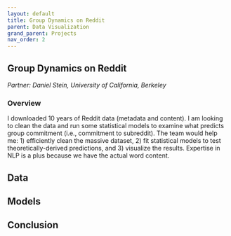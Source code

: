 ```yaml
---
layout: default
title: Group Dynamics on Reddit
parent: Data Visualization
grand_parent: Projects
nav_order: 2
---
```



## Group Dynamics on Reddit
*Partner: Daniel Stein, University of California, Berkeley*

### Overview

I downloaded 10 years of Reddit data (metadata and content). I am looking to clean the data and run some statistical models to examine what predicts group commitment (i.e., commitment to subreddit). The team would help me: 1) efficiently clean the massive dataset, 2) fit statistical models to test theoretically-derived predictions, and 3) visualize the results. Expertise in NLP is a plus because we have the actual word content.

## Data

## Models

## Conclusion


```python

```
